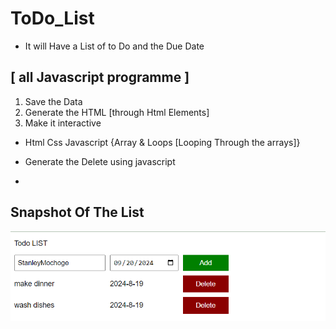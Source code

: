 # ToDo_List
- It will Have a List of to Do and the Due Date
## [ all  Javascript programme ]
1. Save the Data
2. Generate the HTML [through Html Elements]
3. Make it interactive
- Html Css Javascript {Array & Loops [Looping Through the arrays]}

- Generate the Delete using javascript
- 

## Snapshot Of The List
 <img src="Images/todoList.png" alt="to-Do-Stanley-mochoge-List">
